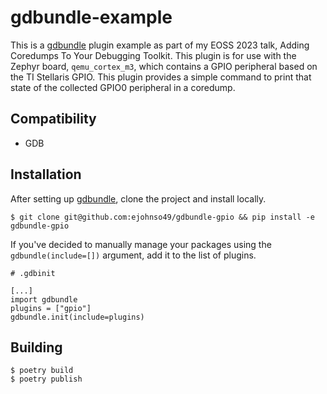 # gdbundle-example

This is a [gdbundle](https://github.com/memfault/gdbundle) plugin example as part of my EOSS 2023 talk, Adding Coredumps To Your Debugging Toolkit. This plugin is for use with the Zephyr board, `qemu_cortex_m3`, which contains a GPIO peripheral based on the TI Stellaris GPIO. This plugin provides a simple command to print that state of the collected GPIO0 peripheral in a coredump.

## Compatibility

- GDB

## Installation

After setting up [gdbundle](https://github.com/memfault/gdbundle), clone the project and install locally.

```
$ git clone git@github.com:ejohnso49/gdbundle-gpio && pip install -e gdbundle-gpio
```

If you've decided to manually manage your packages using the `gdbundle(include=[])` argument,
add it to the list of plugins.

```
# .gdbinit

[...]
import gdbundle
plugins = ["gpio"]
gdbundle.init(include=plugins)
```

## Building

```
$ poetry build
$ poetry publish
```
